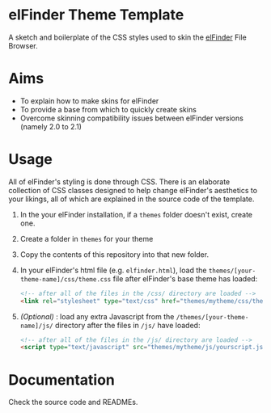 # elFinder Theme Template
A sketch and boilerplate of the CSS styles used to skin the [elFinder](https://github.com/Studio-42/elFinder) File Browser.

# Aims
* To explain how to make skins for elFinder
* To provide a base from which to quickly create skins
* Overcome skinning compatibility issues between elFinder versions (namely 2.0 to 2.1)

# Usage
All of elFinder's styling is done through CSS. There is an elaborate
collection of CSS classes designed to help change elFinder's aesthetics
to your likings, all of which are explained in the source code of the
template.

1. In the your elFinder installation, if a `themes` folder doesn't exist,
create one.
2. Create a folder in `themes` for your theme
3. Copy the contents of this repository into that new folder.
4. In your elFinder's html file (e.g. `elfinder.html`), load the
`themes/[your-theme-name]/css/theme.css` file after elFinder's base theme has loaded:

    ```html
    <!-- after all of the files in the /css/ directory are loaded -->
    <link rel="stylesheet" type="text/css" href="themes/mytheme/css/theme.css">
    ```
5. *(Optional)* : load any extra Javascript from the `/themes/[your-theme-name]/js/`
directory after the files in `/js/` have loaded:

    ```html
    <!-- after all of the files in the /js/ directory are loaded -->
    <script type="text/javascript" src="themes/mytheme/js/yourscript.js"></script>
    ```

# Documentation
Check the source code and READMEs.
